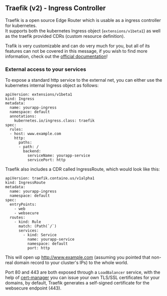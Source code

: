 ## Traefik (v2) - Ingress Controller

Traefik is a open source Edge Router which is usable as a ingress controller for kubernetes.  
It supports both the kubernetes Ingress object (`extensions/v1beta1`) as well as the traefik provided CDRs (custom resource definition).

Trafik is very customizable and can do very much for you, but all of its features can not be covered in this message,
if you wish to find more information, check out the [official documentation](https://doc.traefik.io/traefik/)!

### External access to your services

To expose a standard http service to the external net, you can either use the kubernetes internal Ingress object as follows:

```
apiVersion: extensions/v1beta1
kind: Ingress
metadata:
  name: yourapp-ingress
  namespace: default
  annotations:
    kubernetes.io/ingress.class: traefik
spec:
  rules:
  - host: www.example.com
    http:
      paths:
      - path: /
        backend:
          serviceName: yourapp-service
          servicePort: http
```

Traefik also includes a CDR called IngressRoute, which would look like this:

```
apiVersion: traefik.containo.us/v1alpha1
kind: IngressRoute
metadata:
  name: yourapp-ingress
  namespace: default
spec:
  entryPoints:
    - web
    - websecure
  routes:
    - kind: Rule
      match: (Path(`/`)
      services:
        - kind: Service
          name: yourapp-service
          namespace: default
          port: http
```

This will open up http://www.example.com (assuming you pointed that non-real domain record to your cluster's IPs) to the whole world.


Port 80 and 443 are both exposed through a `LoadBalancer` service, with the help of [cert-manager](https://cert-manager.io/) you can
issue your own TLS/SSL certificates for your domains, by default, Traefik generates a self-signed certificate for the
websecure endpoint (443). 

